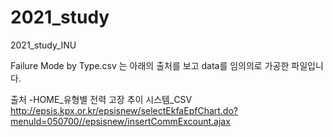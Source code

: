 # 2021_study
2021_study_INU

Failure Mode by Type.csv 는 아래의 출처를 보고 data를 임의의로 가공한 파일입니다.

출처
-HOME_유형별 전력 고장 추이 시스템_CSV
http://epsis.kpx.or.kr/epsisnew/selectEkfaEpfChart.do?menuId=050700//epsisnew/insertCommExcount.ajax
